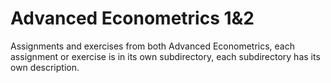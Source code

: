 # Advanced Econometrics 1&2
Assignments and exercises from both Advanced Econometrics, each assignment or exercise is in its 
own subdirectory, each subdirectory has its own description.
